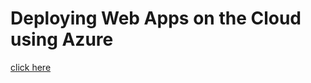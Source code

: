 # Deploying Web Apps on the Cloud using Azure
[click here](https://stdntpartners-my.sharepoint.com/:v:/g/personal/nihal_dias_studentambassadors_com/EbgkeMDU4cFFv8hnslyrFeYBrcgzkghRph99fcNajB42HQ?e=aratXb)